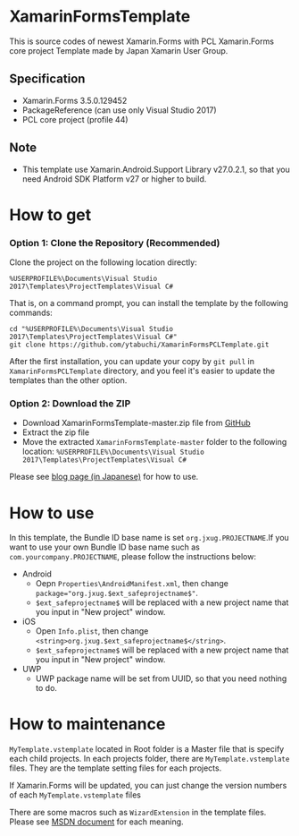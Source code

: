 # XamarinFormsTemplate

This is source codes of newest Xamarin.Forms with PCL Xamarin.Forms core project Template made by Japan Xamarin User Group.

## Specification

- Xamarin.Forms 3.5.0.129452
- PackageReference (can use only Visual Studio 2017)
- PCL core project (profile 44)

## Note

- This template use Xamarin.Android.Support Library v27.0.2.1, so that you need Android SDK Platform v27 or higher to build.

# How to get

### Option 1: Clone the Repository (Recommended)

Clone the project on the following location directly:

`%USERPROFILE%\Documents\Visual Studio 2017\Templates\ProjectTemplates\Visual C#`

That is, on a command prompt, you can install the template by the following commands:

```
cd "%USERPROFILE%\Documents\Visual Studio 2017\Templates\ProjectTemplates\Visual C#"
git clone https://github.com/ytabuchi/XamarinFormsPCLTemplate.git
```

After the first installation, you can update your copy by `git pull` in `XamarinFormsPCLTemplate` directory, and you feel it's easier to update the templates than the other option.

### Option 2: Download the ZIP

- Download XamarinFormsTemplate-master.zip file from [GitHub](https://github.com/ytabuchi/XamarinFormsPCLTemplate/archive/master.zip)
- Extract the zip file
- Move the extracted `XamarinFormsTemplate-master` folder to the following location:
`%USERPROFILE%\Documents\Visual Studio 2017\Templates\ProjectTemplates\Visual C#`

Please see [blog page (in Japanese)](http://ytabuchi.hatenablog.com/entry/vs-xf-template) for how to use.

# How to use

In this template, the Bundle ID base name is set `org.jxug.PROJECTNAME`.If you want to use your own Bundle ID base name such as `com.yourcompany.PROJECTNAME`, please follow the instructions below:

- Android
    - Oepn `Properties\AndroidManifest.xml`, then change `package="org.jxug.$ext_safeprojectname$"`.
    - `$ext_safeprojectname$` will be replaced with a new project name that you input in "New project" window.
- iOS
    - Open `Info.plist`, then change `<string>org.jxug.$ext_safeprojectname$</string>`.
    - `$ext_safeprojectname$` will be replaced with a new project name that you input in "New project" window.
- UWP
    - UWP package name will be set from UUID, so that you need nothing to do.

# How to maintenance

`MyTemplate.vstemplate` located in Root folder is a Master file that is specify each child projects.
In each projects folder, there are `MyTemplate.vstemplate` files. They are the template setting files for each projects.

If Xamarin.Forms will be updated, you can just change the version numbers of each `MyTemplate.vstemplate` files

There are some macros such as `WizardExtension` in the template files. Please see [MSDN document](https://docs.microsoft.com/en-us/visualstudio/extensibility/visual-studio-template-schema-reference) for each meaning.
